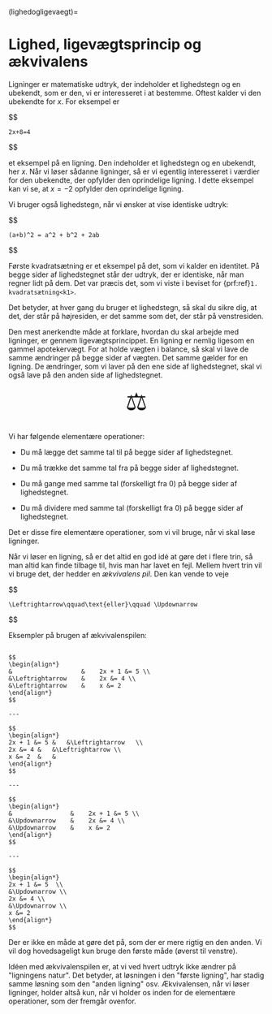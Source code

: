 (lighedogligevaegt)=
# Lighed, ligevægtsprincip og ækvivalens
Ligninger er matematiske udtryk, der indeholder et lighedstegn og en ubekendt, som er den, vi er interesseret i at bestemme. Oftest kalder vi den ubekendte for $x$. For eksempel er

$$

    2x+8=4

$$

et eksempel på en ligning. Den indeholder et lighedstegn og en ubekendt, her $x$. Når vi løser sådanne ligninger, så er vi egentlig interesseret i værdier for den ubekendte, der opfylder den oprindelige ligning. I dette eksempel kan vi se, at $x=-2$ opfylder den oprindelige ligning.

Vi bruger også lighedstegn, når vi ønsker at vise identiske udtryk:

$$

    (a+b)^2 = a^2 + b^2 + 2ab

$$

Første kvadratsætning er et eksempel på det, som vi kalder en identitet. På begge sider af lighedstegnet står der udtryk, der er identiske, når man regner lidt på dem. Det var præcis det, som vi viste i beviset for {prf:ref}`1. kvadratsætning<k1>`. 

Det betyder, at hver gang du bruger et lighedstegn, så skal du sikre dig, at det, der står på højresiden, er det samme som det, der står på venstresiden.

Den mest anerkendte måde at forklare, hvordan du skal arbejde med ligninger, er gennem ligevægtsprincippet. En ligning er nemlig ligesom en gammel apotekervægt. For at holde vægten i balance, så skal vi lave de samme ændringer på begge sider af vægten. Det samme gælder for en ligning. De ændringer, som vi laver på den ene side af lighedstegnet, skal vi også lave på den anden side af lighedstegnet.

<center> <font size="+40"> ⚖ </font> </center>️

Vi har følgende elementære operationer:

* Du må lægge det samme tal til på begge sider af lighedstegnet.

* Du må trække det samme tal fra på begge sider af lighedstegnet.

* Du må gange med samme tal (forskelligt fra 0) på begge sider af lighedstegnet.

* Du må dividere med samme tal (forskelligt fra 0) på begge sider af lighedstegnet.

Det er disse fire elementære operationer, som vi vil bruge, når vi skal løse ligninger. 

Når vi løser en ligning, så er det altid en god idé at gøre det i flere trin, så man altid kan finde tilbage til, hvis man har lavet en fejl. Mellem hvert trin vil vi bruge det, der hedder en *ækvivalens pil*. Den kan vende to veje

$$

    \Leftrightarrow\qquad\text{eller}\qquad \Updownarrow

$$

Eksempler på brugen af ækvivalenspilen:

```{panels}

$$
\begin{align*}
&                   &    2x + 1 &= 5 \\
&\Leftrightarrow    &    2x &= 4 \\
&\Leftrightarrow    &    x &= 2
\end{align*}
$$

---

$$
\begin{align*}
2x + 1 &= 5 &   &\Leftrightarrow   \\
2x &= 4 &   &\Leftrightarrow \\
x &= 2  &   &
\end{align*}
$$

---

$$
\begin{align*}
&                &    2x + 1 &= 5 \\
&\Updownarrow    &    2x &= 4 \\
&\Updownarrow    &    x &= 2
\end{align*}
$$

---

$$
\begin{align*}
2x + 1 &= 5  \\
&\Updownarrow \\
2x &= 4 \\
&\Updownarrow \\
x &= 2 
\end{align*}
$$

```

Der er ikke en måde at gøre det på, som der er mere rigtig en den anden. Vi vil dog hovedsageligt kun bruge den første måde (øverst til venstre).

Idéen med ækvivalenspilen er, at vi ved hvert udtryk ikke ændrer på "ligningens natur". Det betyder, at løsningen i den "første ligning", har stadig samme løsning som den "anden ligning" osv. Ækvivalensen, når vi løser ligninger, holder altså kun, når vi holder os inden for de elementære operationer, som der fremgår ovenfor.